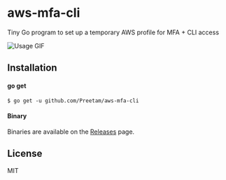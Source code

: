 # aws-mfa-cli
Tiny Go program to set up a temporary AWS profile for MFA + CLI access

![Usage GIF](https://user-images.githubusercontent.com/379404/35804408-ae64c8f4-0a45-11e8-93f8-4f4c7ee7018a.gif)

## Installation

#### go get

```
$ go get -u github.com/Preetam/aws-mfa-cli
```

#### Binary

Binaries are available on the [Releases](https://github.com/Preetam/aws-mfa-cli/releases) page.

## License

MIT
